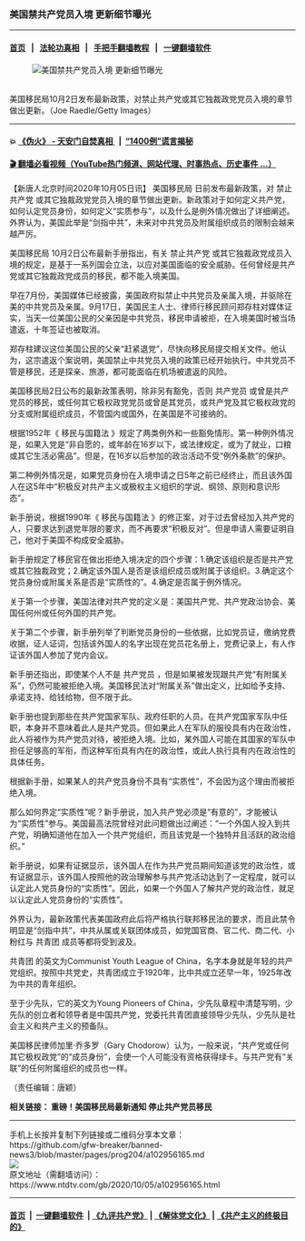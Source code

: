 ### 美国禁共产党员入境 更新细节曝光
------------------------

#### [首页](https://github.com/gfw-breaker/banned-news3/blob/master/README.md) &nbsp;&nbsp;|&nbsp;&nbsp; [法轮功真相](https://github.com/begood0513/basic/blob/master/README.md)  &nbsp;&nbsp;|&nbsp;&nbsp; [手把手翻墙教程](https://github.com/gfw-breaker/guides/wiki)  &nbsp;&nbsp;|&nbsp;&nbsp; [一键翻墙软件](https://github.com/gfw-breaker/nogfw/blob/master/README.md)  



<div><div class="featured_image">
 <figure>
  <img alt="美国禁共产党员入境 更新细节曝光" src="https://i.ntdtv.com/assets/uploads/2020/10/GettyImages-1018195004-800x450.jpg"/>
 </figure><br/>
 <span class="caption">
  美国移民局10月2日发布最新政策，对禁止共产党或其它独裁政党党员入境的章节做出更新。（Joe Raedle/Getty Images）
 </span>
</div>
</div><hr/>

#### 💥 [《伪火》 - 天安门自焚真相 ](http://158.247.195.190:10000/videos/blog/weihuo.html)&nbsp; |&nbsp; [“1400例”谎言揭秘  ](http://158.247.195.190:10000/videos/blog/jiexi1400.html)

#### [ 🎬  翻墙必看视频（YouTube热门频道、网站代理、时事热点、历史事件 ...）](https://github.com/gfw-breaker/links/blob/master/banned.md)

<div><div class="post_content" itemprop="articleBody">
 <p>
  【新唐人北京时间2020年10月05日讯】
  <ok href="https://www.ntdtv.com/gb/美国移民局.htm">
   美国移民局
  </ok>
  日前发布最新政策，对
  <ok href="https://www.ntdtv.com/gb/禁止共产党.htm">
   禁止共产党
  </ok>
  或其它独裁政党党员入境的章节做出更新。新政策对于如何定义共产党，如何认定党员身份，如何定义“实质参与”，以及什么是例外情况做出了详细阐述。外界认为，美国此举是“剑指中共”，未来对中共党员及附属组织成员的限制会越来越严厉。
 </p>
 <p>
  <ok href="https://www.ntdtv.com/gb/美国移民局.htm">
   美国移民局
  </ok>
  10月2日公布最新手册指出，有关
  <ok href="https://www.ntdtv.com/gb/禁止共产党.htm">
   禁止共产党
  </ok>
  或其它独裁政党成员入境的规定，是基于一系列国会立法，以应对美国面临的安全威胁。任何曾经是共产党或其它独裁政党成员的移民，都不能入境美国。
 </p>
 <p>
  早在7月份，美国媒体已经披露，美国政府拟禁止中共党员及亲属入境，并驱除在美的中共党员及亲属。9月17日，美国民主人士、律师行移民顾问郑存柱对媒体证实，当天一位美国公民的父亲因是中共党员，移民申请被拒，在入境美国时被当场遣返，十年签证也被取消。
 </p>
 <p>
  郑存柱建议这位美国公民的父亲“赶紧退党”，尽快向移民局提交相关文件。他认为，这宗遣返个案说明，美国禁止中共党员入境的政策已经开始执行。中共党员不管是移民，还是探亲、旅游，都可能面临在机场被遣返的风险。
 </p>
 <p>
  美国移民局2日公布的最新政策表明，除非另有豁免，否则
  <ok href="https://www.ntdtv.com/gb/共产党员.htm">
   共产党员
  </ok>
  或曾是共产党员的移民，或任何其它极权政党党员或曾是其党员，或共产党及其它极权政党的分支或附属组织成员，不管国内或国外，在美国是不可接纳的。
 </p>
 <p>
  根据1952年《
  <ok href="https://www.ntdtv.com/gb/移民与国籍法.htm">
   移民与国籍法
  </ok>
  》规定了两类例外和一些豁免情形。第一种例外情况是，如果入党是“非自愿的，或年龄在16岁以下，或法律规定，或为了就业，口粮或其它生活必需品”。但是，在16岁以后参加的政治活动不受“例外条款”的保护。
 </p>
 <p>
  第二种例外情况是，如果党员身份在入境申请之日5年之前已经终止，而且该外国人在这5年中“积极反对共产主义或极权主义组织的学说、纲领、原则和意识形态”。
 </p>
 <p>
  新手册说，根据1990年《
  <ok href="https://www.ntdtv.com/gb/移民与国籍法.htm">
   移民与国籍法
  </ok>
  》的修正案，对于过去曾经加入共产党的人，只要求达到退党年限的要求，而不再要求“积极反对”。但是申请人需要证明自己，他对于美国不构成安全威胁。
 </p>
 <p>
  新手册规定了移民官在做出拒绝入境决定的四个步骤：1.确定该组织是否是共产党或其它独裁政党；2.确定该外国人是否是该组织成员或附属于该组织。3.确定这个党员身份或附属关系是否是“实质性的”。4.确定是否属于例外情况。
 </p>
 <p>
  关于第一个步骤，美国法律对共产党的定义是：美国共产党、共产党政治协会、美国任何州或任何外国的共产党。
 </p>
 <p>
  关于第二个步骤，新手册列举了判断党员身份的一些依据，比如党员证，缴纳党费收据，证人证词，包括该外国人的名字出现在党员花名册上，党费记录上，有人作证该外国人参加了党内会议。
 </p>
 <p>
  新手册还指出，即使某个人不是
  <ok href="https://www.ntdtv.com/gb/共产党员.htm">
   共产党员
  </ok>
  ，但是如果被发现跟共产党“有附属关系”，仍然可能被拒绝入境。美国移民法对“附属关系”做出定义，比如给予支持、承诺支持、给钱给物，但不限于此。
 </p>
 <p>
  新手册也提到那些在共产党国家军队、政府任职的人员。在共产党国家军队中任职，本身并不意味着此人是共产党员。但如果此人在军队的服役具有内在政治性，此人将被作为共产党员对待，被拒绝入境。比如，某外国人可能在其国家的军队中担任足够高的军衔，而这种军衔具有内在的政治性，或此人执行具有内在政治性的具体任务。
 </p>
 <p>
  根据新手册，如果某人的共产党员身份不具有“实质性”，不会因为这个理由而被拒绝入境。
 </p>
 <p>
  那么如何界定“实质性”呢？新手册说，加入共产党必须是“有意的”，才能被认为“实质性”参与。美国最高法院曾经对此问题做出过阐述：“一个外国人投入到共产党，明确知道他在加入一个共产党组织，而且该党是一个独特并且活跃的政治组织。”
 </p>
 <p>
  新手册说，如果有证据显示，该外国人在作为共产党员期间知道该党的政治性，或有证据显示，该外国人按照他的政治理解参与共产党活动达到了一定程度，就可以认定此人党员身份的“实质性”。因此，如果一个外国人了解共产党的政治性，就足以认定此人党员身份的“实质性”。
 </p>
 <p>
  外界认为，最新政策代表美国政府此后将严格执行联邦移民法的要求，而且此禁令明显是“剑指中共”，中共从属或关联团体成员，如党国官商、官二代、商二代、小粉红与
  <ok href="https://www.ntdtv.com/gb/共青团.htm">
   共青团
  </ok>
  成员等都将受到波及。
 </p>
 <p>
  <ok href="https://www.ntdtv.com/gb/共青团.htm">
   共青团
  </ok>
  的英文为Communist Youth League of China，名字本身就是年轻的共产党组织。按照中共党史，共青团成立于1920年，比中共成立还早一年，1925年改为中共的青年组织。
 </p>
 <p>
  至于少先队，它的英文为Young Pioneers of China，少先队章程中清楚写明，少先队的创立者和领导者是中国共产党，党委托共青团直接领导少先队，少先队是社会主义和共产主义的预备队。
 </p>
 <p>
  美国移民律师加里‧乔多罗（Gary Chodorow）认为，一般来说，“共产党或任何其它极权政党”的“成员身份”，会使一个人可能没有资格获得绿卡。与共产党有“关联”的任何附属组织的成员也一样。
 </p>
 <p>
  （责任编辑：唐颖）
 </p>
 <p>
  <strong>
   相关链接：
   <ok href="https://www.ntdtv.com/gb/2020/10/03/a102955054.html">
    重磅！美国移民局最新通知 停止共产党员移民
   </ok>
  </strong>
 </p>
 <div class="single_ad">
 </div>
</div>
</div>
<hr/>
手机上长按并复制下列链接或二维码分享本文章：<br/>
https://github.com/gfw-breaker/banned-news3/blob/master/pages/prog204/a102956165.md <br/>
<a href='https://github.com/gfw-breaker/banned-news3/blob/master/pages/prog204/a102956165.md'><img src='https://github.com/gfw-breaker/banned-news3/blob/master/pages/prog204/a102956165.md.png'/></a> <br/>
原文地址（需翻墙访问）：https://www.ntdtv.com/gb/2020/10/05/a102956165.html


------------------------
#### [首页](https://github.com/gfw-breaker/banned-news3/blob/master/README.md) &nbsp;|&nbsp; [一键翻墙软件](https://github.com/gfw-breaker/nogfw/blob/master/README.md) &nbsp;| [《九评共产党》](https://github.com/gfw-breaker/9ping.md/blob/master/README.md#九评之一评共产党是什么) | [《解体党文化》](https://github.com/gfw-breaker/jtdwh.md/blob/master/README.md) | [《共产主义的终极目的》](https://github.com/gfw-breaker/gczydzjmd.md/blob/master/README.md)


<img src='http://gfw-breaker.win/banned-news3/pages/prog204/a102956165.md' width='0px' height='0px'/>